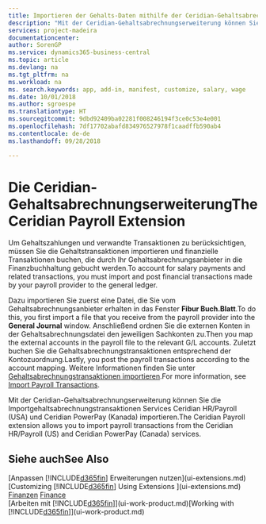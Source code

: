 ```yaml
---
title: Importieren der Gehalts-Daten mithilfe der Ceridian-Gehaltsabrechnungserweiterung | Microsoft Docs
description: "Mit der Ceridian-Gehaltsabrechnungserweiterung können Sie die Importgehaltsabrechnungstransaktionen Services Ceridian HR/Payroll (USA) und Ceridian PowerPay (Kanada) importieren."
services: project-madeira
documentationcenter: 
author: SorenGP
ms.service: dynamics365-business-central
ms.topic: article
ms.devlang: na
ms.tgt_pltfrm: na
ms.workload: na
ms. search.keywords: app, add-in, manifest, customize, salary, wage
ms.date: 10/01/2018
ms.author: sgroespe
ms.translationtype: HT
ms.sourcegitcommit: 9dbd92409ba02281f008246194f3ce0c53e4e001
ms.openlocfilehash: 7df17702abafd834976527978f1caadffb590ab4
ms.contentlocale: de-de
ms.lasthandoff: 09/28/2018

---
```

# <a name="the-ceridian-payroll-extension"></a><span data-ttu-id="41825-103">Die Ceridian-Gehaltsabrechnungserweiterung</span><span class="sxs-lookup"><span data-stu-id="41825-103">The Ceridian Payroll Extension</span></span>
<span data-ttu-id="41825-104">Um Gehaltszahlungen und verwandte Transaktionen zu berücksichtigen, müssen Sie die Gehaltstransaktionen importieren und finanzielle Transaktionen buchen, die durch Ihr Gehaltsabrechnungsanbieter in die Finanzbuchhaltung gebucht werden.</span><span class="sxs-lookup"><span data-stu-id="41825-104">To account for salary payments and related transactions, you must import and post financial transactions made by your payroll provider to the general ledger.</span></span>

<span data-ttu-id="41825-105">Dazu importieren Sie zuerst eine Datei, die Sie vom Gehaltsabrechnungsanbieter erhalten in das Fenster **Fibur Buch.Blatt**.</span><span class="sxs-lookup"><span data-stu-id="41825-105">To do this, you first import a file that you receive from the payroll provider into the **General Journal** window.</span></span> <span data-ttu-id="41825-106">Anschließend ordnen Sie die externen Konten in der Gehaltsabrechnungsdatei den jeweiligen Sachkonten zu.</span><span class="sxs-lookup"><span data-stu-id="41825-106">Then you map the external accounts in the payroll file to the relevant G/L accounts.</span></span> <span data-ttu-id="41825-107">Zuletzt buchen Sie die Gehaltsabrechnungstransaktionen entsprechend der Kontozuordnung.</span><span class="sxs-lookup"><span data-stu-id="41825-107">Lastly, you post the payroll transactions according to the account mapping.</span></span> <span data-ttu-id="41825-108">Weitere Informationen finden Sie unter [Gehaltsabrechnungstransaktionen importieren](finance-how-import-payroll-transactions.md).</span><span class="sxs-lookup"><span data-stu-id="41825-108">For more information, see [Import Payroll Transactions](finance-how-import-payroll-transactions.md).</span></span>

<span data-ttu-id="41825-109">Mit der Ceridian-Gehaltsabrechnungserweiterung können Sie die Importgehaltsabrechnungstransaktionen Services Ceridian HR/Payroll (USA) und Ceridian PowerPay (Kanada) importieren.</span><span class="sxs-lookup"><span data-stu-id="41825-109">The Ceridian Payroll extension allows you to import payroll transactions from the Ceridian HR/Payroll (US) and Ceridian PowerPay (Canada) services.</span></span>

## <a name="see-also"></a><span data-ttu-id="41825-110">Siehe auch</span><span class="sxs-lookup"><span data-stu-id="41825-110">See Also</span></span>
<span data-ttu-id="41825-111">[Anpassen [!INCLUDE[d365fin](includes/d365fin_md.md)] Erweiterungen nutzen](ui-extensions.md)  </span><span class="sxs-lookup"><span data-stu-id="41825-111">[Customizing [!INCLUDE[d365fin](includes/d365fin_md.md)] Using Extensions ](ui-extensions.md)  </span></span>  
<span data-ttu-id="41825-112">[Finanzen](finance.md)  </span><span class="sxs-lookup"><span data-stu-id="41825-112">[Finance](finance.md)  </span></span>  
<span data-ttu-id="41825-113">[Arbeiten mit [!INCLUDE[d365fin](includes/d365fin_md.md)]](ui-work-product.md)</span><span class="sxs-lookup"><span data-stu-id="41825-113">[Working with [!INCLUDE[d365fin](includes/d365fin_md.md)]](ui-work-product.md)</span></span>

